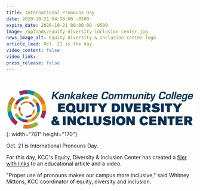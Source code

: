 ```yaml
---
title: International Pronouns Day
date: 2020-10-21 04:58:00 -0500
expire_date: 2020-10-21 00:00:00 -0500
image: /uploads/equity-diversity-inclusion-center.jpg
news_image_alt: Equity Diversity & Inclusion Center logo
article_lead: Oct. 21 is the day
video_content: false
video_link:
press_release: false
---
```


&nbsp;

![](/uploads/equity-diversity-inclusion-center-article.jpg){: width="781" height="170"}

Oct. 21 is International Pronouns Day.

For this day, KCC's Equity, Diversity & Inclusion Center has created a [flier with links](/Pronouns-Day-2020.pdf) to an educational article and a video.

"Proper use of pronouns makes our campus more inclusive," said Whitney Mittons, KCC coordinator of equity, diversity and inclusion.

&nbsp;